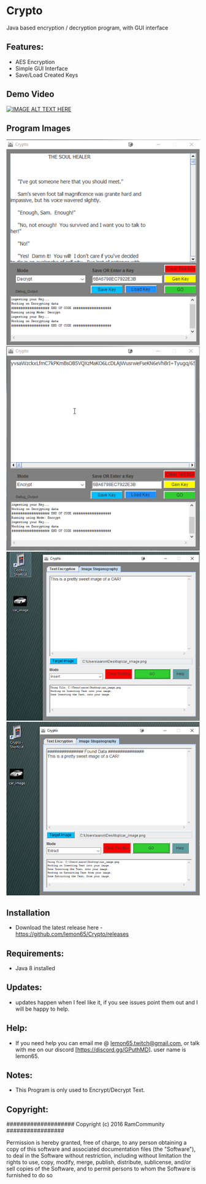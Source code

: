 # Crypto
Java based encryption / decryption program, with GUI interface

## Features:
   * AES Encryption
   * Simple GUI Interface
   * Save/Load Created Keys

## Demo Video
[![IMAGE ALT TEXT HERE](http://i.imgur.com/LJo7GYW.png)](https://www.youtube.com/watch?v=xbM4SDkMtKA)

## Program Images
![alt tag](screen_shots/unencrypted_data.png)
![alt tag](screen_shots/encrypted_data.png)
![alt tag](screen_shots/image_steganography_1.png)
![alt tag](screen_shots/image_steganography_2.png)


## Installation
   * Download the latest release here - https://github.com/lemon65/Crypto/releases

## Requirements:
   * Java 8 installed
   
## Updates:
  * updates happen when I feel like it, if you see issues point them out and I will be happy to help.

## Help:
  * If you need help you can email me @ lemon65.twitch@gmail.com, or talk with me on our discord [https://discord.gg/GPuthMD]. user name is lemon65. 

## Notes:
  * This Program is only used to Encrypt/Decrypt Text. 

## Copyright:

#################### Copyright (c) 2016 RamCommunity #################

Permission is hereby granted, free of charge, to any person obtaining a copy of
this software and associated documentation files (the "Software"), to deal in
the Software without restriction, including without limitation the rights to
use, copy, modify, merge, publish, distribute, sublicense, and/or sell copies
of the Software, and to permit persons to whom the Software is furnished to do so